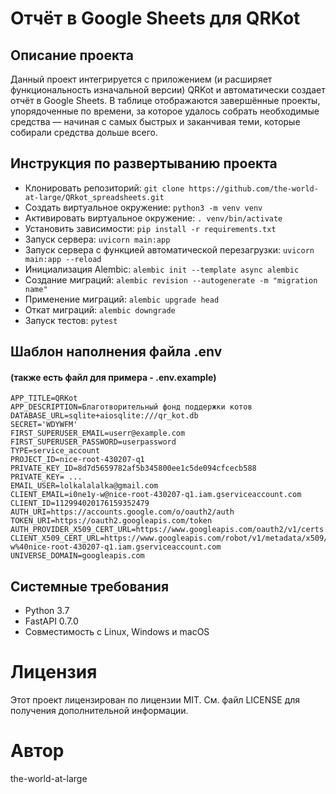 # Отчёт в Google Sheets для QRKot

## Описание проекта

Данный проект интегрируется с приложением (и расширяет функциональность изначальной версии) QRKot и автоматически создает отчёт в Google Sheets. В таблице отображаются завершённые проекты, упорядоченные по времени, за которое удалось собрать необходимые средства — начиная с самых быстрых и заканчивая теми, которые собирали средства дольше всего.

## Инструкция по развертыванию проекта

* Клонировать репозиторий: `git clone https://github.com/the-world-at-large/QRkot_spreadsheets.git`
* Создать виртуальное окружение: `python3 -m venv venv`
* Активировать виртуальное окружение: `. venv/bin/activate`
* Установить зависимости: `pip install -r requirements.txt`
* Запуск сервера: `uvicorn main:app`
* Запуск сервера с функцией автоматической перезагрузки: `uvicorn main:app --reload`
* Инициализация Alembic: `alembic init --template async alembic`
* Создание миграций: `alembic revision --autogenerate -m "migration name"`
* Применение миграций: `alembic upgrade head`
* Откат миграций: `alembic downgrade`
* Запуск тестов: `pytest`

## Шаблон наполнения файла .env
#### (также есть файл для примера - .env.example)
```
APP_TITLE=QRKot
APP_DESCRIPTION=Благотворительный фонд поддержки котов
DATABASE_URL=sqlite+aiosqlite:///qr_kot.db
SECRET='WDYWFM'
FIRST_SUPERUSER_EMAIL=userr@example.com
FIRST_SUPERUSER_PASSWORD=userpassword
TYPE=service_account
PROJECT_ID=nice-root-430207-q1
PRIVATE_KEY_ID=8d7d5659782af5b345800ee1c5de094cfcecb588
PRIVATE_KEY= ...
EMAIL_USER=lolkalalalka@gmail.com
CLIENT_EMAIL=i0ne1y-w@nice-root-430207-q1.iam.gserviceaccount.com
CLIENT_ID=112994020176159352479
AUTH_URI=https://accounts.google.com/o/oauth2/auth
TOKEN_URI=https://oauth2.googleapis.com/token
AUTH_PROVIDER_X509_CERT_URL=https://www.googleapis.com/oauth2/v1/certs
CLIENT_X509_CERT_URL=https://www.googleapis.com/robot/v1/metadata/x509/i0ne1y-w%40nice-root-430207-q1.iam.gserviceaccount.com
UNIVERSE_DOMAIN=googleapis.com

```

## Системные требования

* Python 3.7
* FastAPI 0.7.0
* Совместимость с Linux, Windows и macOS

# Лицензия

Этот проект лицензирован по лицензии MIT. См. файл LICENSE для получения дополнительной информации.

# Автор
the-world-at-large
